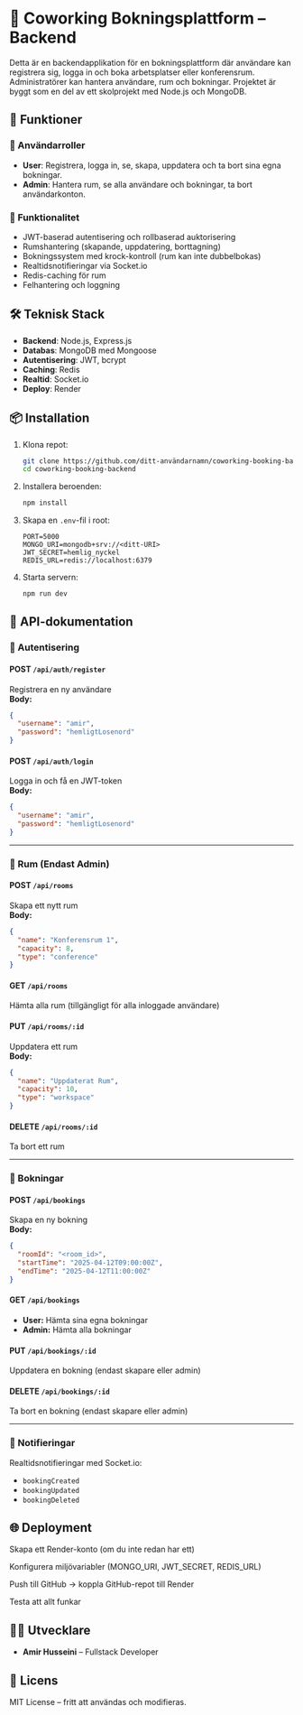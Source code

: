 # 🏢 Coworking Bokningsplattform – Backend

Detta är en backendapplikation för en bokningsplattform där användare kan registrera sig, logga in och boka arbetsplatser eller konferensrum. Administratörer kan hantera användare, rum och bokningar. Projektet är byggt som en del av ett skolprojekt med Node.js och MongoDB.

## 🚀 Funktioner

### 👥 Användarroller

- **User**: Registrera, logga in, se, skapa, uppdatera och ta bort sina egna bokningar.
- **Admin**: Hantera rum, se alla användare och bokningar, ta bort användarkonton.

### 🧠 Funktionalitet

- JWT-baserad autentisering och rollbaserad auktorisering
- Rumshantering (skapande, uppdatering, borttagning)
- Bokningssystem med krock-kontroll (rum kan inte dubbelbokas)
- Realtidsnotifieringar via Socket.io
- Redis-caching för rum
- Felhantering och loggning

## 🛠️ Teknisk Stack

- **Backend**: Node.js, Express.js
- **Databas**: MongoDB med Mongoose
- **Autentisering**: JWT, bcrypt
- **Caching**: Redis
- **Realtid**: Socket.io
- **Deploy**: Render

## 📦 Installation

1. Klona repot:

   ```bash
   git clone https://github.com/ditt-användarnamn/coworking-booking-backend.git
   cd coworking-booking-backend
   ```

2. Installera beroenden:

   ```bash
   npm install
   ```

3. Skapa en `.env`-fil i root:

   ```
   PORT=5000
   MONGO_URI=mongodb+srv://<ditt-URI>
   JWT_SECRET=hemlig_nyckel
   REDIS_URL=redis://localhost:6379
   ```

4. Starta servern:
   ```bash
   npm run dev
   ```

## 📘 API-dokumentation

### 🔐 Autentisering

#### POST `/api/auth/register`

Registrera en ny användare  
**Body:**

```json
{
  "username": "amir",
  "password": "hemligtLosenord"
}
```

#### POST `/api/auth/login`

Logga in och få en JWT-token  
**Body:**

```json
{
  "username": "amir",
  "password": "hemligtLosenord"
}
```

---

### 🏢 Rum (Endast Admin)

#### POST `/api/rooms`

Skapa ett nytt rum  
**Body:**

```json
{
  "name": "Konferensrum 1",
  "capacity": 8,
  "type": "conference"
}
```

#### GET `/api/rooms`

Hämta alla rum (tillgängligt för alla inloggade användare)

#### PUT `/api/rooms/:id`

Uppdatera ett rum  
**Body:**

```json
{
  "name": "Uppdaterat Rum",
  "capacity": 10,
  "type": "workspace"
}
```

#### DELETE `/api/rooms/:id`

Ta bort ett rum

---

### 📆 Bokningar

#### POST `/api/bookings`

Skapa en ny bokning  
**Body:**

```json
{
  "roomId": "<room_id>",
  "startTime": "2025-04-12T09:00:00Z",
  "endTime": "2025-04-12T11:00:00Z"
}
```

#### GET `/api/bookings`

- **User:** Hämta sina egna bokningar
- **Admin:** Hämta alla bokningar

#### PUT `/api/bookings/:id`

Uppdatera en bokning (endast skapare eller admin)

#### DELETE `/api/bookings/:id`

Ta bort en bokning (endast skapare eller admin)

---

### 🔔 Notifieringar

Realtidsnotifieringar med Socket.io:

- `bookingCreated`
- `bookingUpdated`
- `bookingDeleted`

## 🌐 Deployment

Skapa ett Render-konto (om du inte redan har ett)

Konfigurera miljövariabler (MONGO_URI, JWT_SECRET, REDIS_URL)

Push till GitHub → koppla GitHub-repot till Render

Testa att allt funkar

## 👨‍💼 Utvecklare

- **Amir Husseini** – Fullstack Developer

## 📄 Licens

MIT License – fritt att användas och modifieras.
